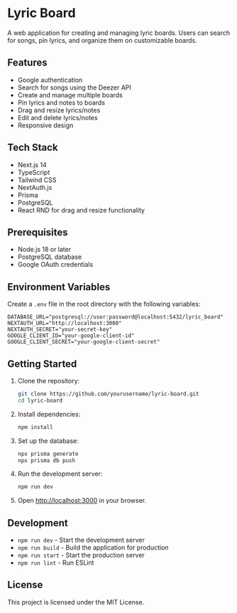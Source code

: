 # Lyric Board

A web application for creating and managing lyric boards. Users can search for songs, pin lyrics, and organize them on customizable boards.

## Features

- Google authentication
- Search for songs using the Deezer API
- Create and manage multiple boards
- Pin lyrics and notes to boards
- Drag and resize lyrics/notes
- Edit and delete lyrics/notes
- Responsive design

## Tech Stack

- Next.js 14
- TypeScript
- Tailwind CSS
- NextAuth.js
- Prisma
- PostgreSQL
- React RND for drag and resize functionality

## Prerequisites

- Node.js 18 or later
- PostgreSQL database
- Google OAuth credentials

## Environment Variables

Create a `.env` file in the root directory with the following variables:

```env
DATABASE_URL="postgresql://user:password@localhost:5432/lyric_board"
NEXTAUTH_URL="http://localhost:3000"
NEXTAUTH_SECRET="your-secret-key"
GOOGLE_CLIENT_ID="your-google-client-id"
GOOGLE_CLIENT_SECRET="your-google-client-secret"
```

## Getting Started

1. Clone the repository:

   ```bash
   git clone https://github.com/yourusername/lyric-board.git
   cd lyric-board
   ```

2. Install dependencies:

   ```bash
   npm install
   ```

3. Set up the database:

   ```bash
   npx prisma generate
   npx prisma db push
   ```

4. Run the development server:

   ```bash
   npm run dev
   ```

5. Open [http://localhost:3000](http://localhost:3000) in your browser.

## Development

- `npm run dev` - Start the development server
- `npm run build` - Build the application for production
- `npm run start` - Start the production server
- `npm run lint` - Run ESLint

## License

This project is licensed under the MIT License.
